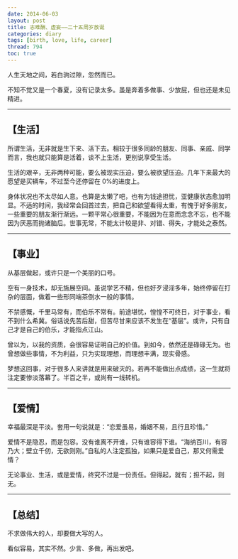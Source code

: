 ```yaml
---
date: 2014-06-03
layout: post
title: 志难酬、虚妄——二十五周岁放诞
categories: diary
tags: [birth, love, life, career]
thread: 794
toc: true
---
```


人生天地之间，若白驹过隙，忽然而已。

不知不觉又是一个春夏，没有记录太多。虽是奔着多做事、少放屁，但也还是未见精进。

---

## 【生活】

所谓生活，无非就是生下来、活下去。相较于很多同龄的朋友、同事、亲戚、同学而言，我也就只能算是活着，谈不上生活，更别说享受生活。

<!-- more -->

生活的艰辛，无非两种可能，要么被现实压迫，要么被欲望压迫。几年下来最大的愿望是买辆车，不过至今还停留在 0%的进度上。

身体状况也不太尽如人意。也算是太懒了吧，也有为钱途担忧，亚健康状态愈加明显。不适的时间，我经常会回首过去，把自己和欲望看得太重，有愧于好多朋友，一些重要的朋友渐行渐远。一颗平常心很重要，不能因为在意而念念不忘，也不能因为厌恶而抛诸脑后。世事无常，不能太计较是非、对错、得失，才能处之泰然。

---

## 【事业】

从基层做起，或许只是一个美丽的口号。

空有一身技术，却无施展空间。虽说学艺不精，但也好歹浸淫多年，始终停留在打杂的层面，做着一些形同端茶倒水一般的事情。

不禁感慨，千里马常有，而伯乐不常有。前途堪忧，惶惶不可终日，对于事业，看不到什么希冀。俗话说先苦后甜，但苦尽甘来应该不发生在“基层”。或许，只有自己才是自己的伯乐，才能指点江山。

曾以为，以我的资质，会很容易证明自己的价值。到如今，依然还是碌碌无为。也曾想做些事情，不为利益，只为实现理想，而理想丰满，现实骨感。

梦想这回事，对于很多人来讲就是用来破灭的。若再不能做出点成绩，这一生就将注定要惨淡落幕了。半百之半，或尚有一线转机。

---

## 【爱情】

幸福最深是平淡。套用一句说就是：“恋爱虽易，婚姻不易，且行且珍惜。”

爱情不是隐忍，而是包容。没有谁离不开谁，只有谁容得下谁。“海纳百川，有容乃大；壁立千仞，无欲则刚。”自私的人注定孤独，如果只是爱自己，那又何需爱情？

无论事业、生活，或是爱情，终究不过是一份责任。但得起，就有；担不起，则无。

---

## 【总结】

不求做伟大的人，却要做大写的人。

看似容易，其实不然。少言、多做，再出发吧。
